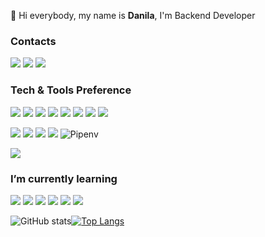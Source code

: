 👋  Hi everybody, my name is <b>Danila</b>, I'm Backend Developer

 
### Contacts
 
<a href="https://linkedin.com/in/danila-bogoslavtsev-47b822224/" target="_blank"> <img src="https://img.shields.io/badge/-LinkedIn-blue?style=flat-square&amp;logo=Linkedin&amp;logoColor=white&amp;"></a> <a href="https://t.me/wh_ht"><img src="https://img.shields.io/badge/-Telegram-1ca0f1?style=flat-square&amp;labelColor=1ca0f1&amp;logo=telegram&amp;logoColor=white&amp;"></a>
<a href="mailto:da.slv@yandex.ru"> <img src="https://img.shields.io/badge/-Email-c14438?style=flat&amp;logo=Gmail&amp;logoColor=white"></a>
 
### Tech & Tools Preference
 
<img src="https://img.shields.io/badge/-python-E34F26?style=flat&logo=python&logoColor=white"> <img src = "https://img.shields.io/badge/-fastapi-1572B6?style=flat&logo=fastapi&logoColor=white">
<img src="https://img.shields.io/badge/-sqlalchemy-eed718?style=flat&logo=sqlalchemy&logoColor=white">
<img src="https://img.shields.io/badge/-postman-007ACC?style=flat&logo=postman&logoColor=white">
<img src="https://img.shields.io/badge/-ormar-764ABC?style=flat-square&amp;logo=ormar&amp;logoColor=white">
<img src="https://img.shields.io/badge/-pydantic-007ACC?style=flat-square&amp;logo=pydantic&amp;logoColor=white">
<img src="https://img.shields.io/badge/-uvicorn-434242?style=flat-square&amp;logo=uvicorn&amp;logoColor=white" >
<img src="https://img.shields.io/badge/-alembic-EDEDED?style=flat-square&amp;logo=alembic&amp;logoColor=86d46b">

 
<img src="http://img.shields.io/badge/-VS%20Code-007ACC?style=flat&logo=visual%20studio%20code&logoColor=white"> <img src="https://img.shields.io/badge/-Docker-007ACC?style=flat&logo=Docker&logoColor=white"> <img src="http://img.shields.io/badge/-Git-F1502F?style=flat&logo=git&logoColor=FFFFFF"> <img src="https://img.shields.io/badge/-GitLab-FCA121?style=flat-square&amp;logo=gitlab&amp;"> ![Pipenv](https://img.shields.io/badge/pipenv-%232C8EBB.svg?style=flat&logo=pipenv&logoColor=white)
 
![](https://komarev.com/ghpvc/?username=dapng)
### I’m currently learning
 
<img src="https://img.shields.io/badge/-django-007ACC?style=flat-square&amp;logo=django&amp;logoColor=white"> <img src="https://img.shields.io/badge/-GraphQL-E10098?style=flat-square&amp;logo=graphql&amp;"> 
<img src="https://img.shields.io/badge/-celery-007ACC?style=flat-square&amp;logo=celery&amp;logoColor=white">
<img src="https://img.shields.io/badge/-Rabbitmq-764ABC?style=flat-square&amp;logo=Rabbitmq&amp;logoColor=white">
<img src="https://img.shields.io/badge/-Sanic-764ABC?style=flat-square&amp;logo=Sanic&amp;logoColor=white">
<img src="https://img.shields.io/badge/-aiohttp-764ABC?style=flat-square&amp;logo=aiohttp&amp;logoColor=white">
 

![GitHub stats](https://github-readme-stats.vercel.app/api?username=dapng&show_icons=true&hide_border=true)[![Top Langs](https://github-readme-stats.vercel.app/api/top-langs/?username=dapng&layout=compact&hide_border=true)](https://github.com/dapng/github-readme-stats)


